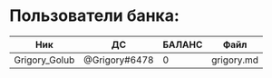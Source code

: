 # Пользователи банка:

| Ник | ДС | БАЛАНС | Файл |
|---|---|---|---|
| Grigory_Golub | @Grigory#6478 | 0 | grigory.md |
